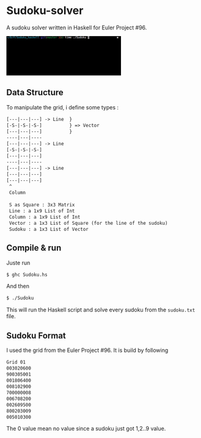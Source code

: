 # Sudoku-solver

A sudoku solver written in Haskell for Euler Project #96.

![Example](example.gif)

## Data Structure

To manipulate the grid, i define some types :
```
[---|---|---] -> Line  }
[-S-|-S-|-S-]          } => Vector
[---|---|---]          }
----|---|----
[---|---|---] -> Line
[-S-|-S-|-S-]
[---|---|---]
----|---|----
[---|---|---] -> Line
[---|---|---]
[---|---|---]
 ^
 Column

 S as Square : 3x3 Matrix
 Line : a 1x9 List of Int
 Column : a 1x9 List of Int
 Vector : a 1x3 List of Square (for the line of the sudoku)
 Sudoku : a 1x3 List of Vector
```

## Compile & run

Juste run
```sh
$ ghc Sudoku.hs
```

And then
```sh
$ ./Sudoku
```

This will run the Haskell script and solve every sudoku from the ```sudoku.txt``` file.

## Sudoku Format
I used the grid from the Euler Project #96. It is build by following

```
Grid 01
003020600
900305001
001806400
008102900
700000008
006708200
002609500
800203009
005010300
```

The 0 value mean no value since a sudoku just got 1,2..9 value.
